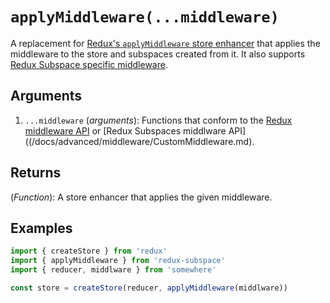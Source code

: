 # `applyMiddleware(...middleware)`

A replacement for [Redux's `applyMiddleware` store enhancer](http://redux.js.org/docs/api/applyMiddleware.html) that applies the middleware to the store and subspaces created from it.  It also supports [Redux Subspace specific middleware](/docs/advanced/middleware/CustomMiddleware.md).

## Arguments

1. `...middleware` (_arguments_): Functions that conform to the [Redux middleware API](http://redux.js.org/docs/api/applyMiddleware.html#arguments) or [Redux Subspaces middlware API]((/docs/advanced/middleware/CustomMiddleware.md).

## Returns

(_Function_): A store enhancer that applies the given middleware.

## Examples

```javascript
import { createStore } from 'redux'
import { applyMiddleware } from 'redux-subspace'
import { reducer, middlware } from 'somewhere'

const store = createStore(reducer, applyMiddleware(middlware))
```

